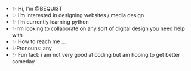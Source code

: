 - ✨ Hi, I’m @BEQUI3T
- ✨ I’m interested in designing websites / media design 
- ✨ I’m currently learning python
- ✨I’m looking to collaborate on any sort of digital design you need help with
- ✨ How to reach me ...
- ✨Pronouns: any
- ✨ Fun fact: i am not very good at coding but am hoping to get better someday 

<!---
BEQUI3T/BEQUI3T is a ✨ special ✨ repository because its `README.md` (this file) appears on your GitHub profile.
You can click the Preview link to take a look at your changes.
--->
